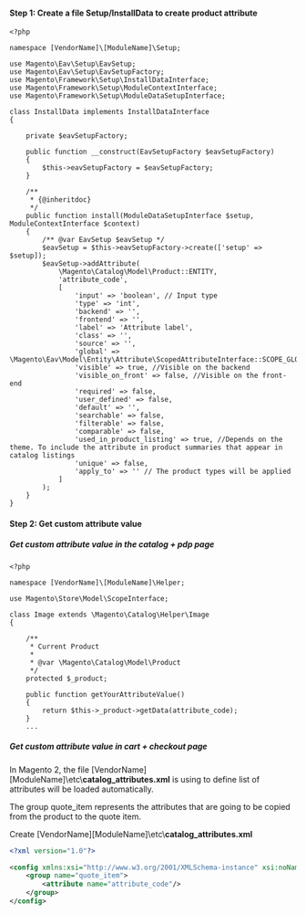 #### Step 1: Create a file Setup/InstallData to create product attribute


```
<?php

namespace [VendorName]\[ModuleName]\Setup;

use Magento\Eav\Setup\EavSetup;
use Magento\Eav\Setup\EavSetupFactory;
use Magento\Framework\Setup\InstallDataInterface;
use Magento\Framework\Setup\ModuleContextInterface;
use Magento\Framework\Setup\ModuleDataSetupInterface;

class InstallData implements InstallDataInterface
{

    private $eavSetupFactory;

    public function __construct(EavSetupFactory $eavSetupFactory)
    {
        $this->eavSetupFactory = $eavSetupFactory;
    }

    /**
     * {@inheritdoc}
     */
    public function install(ModuleDataSetupInterface $setup, ModuleContextInterface $context)
    {
        /** @var EavSetup $eavSetup */
        $eavSetup = $this->eavSetupFactory->create(['setup' => $setup]);
        $eavSetup->addAttribute(
            \Magento\Catalog\Model\Product::ENTITY,
            'attribute_code',
            [
                'input' => 'boolean', // Input type
                'type' => 'int',
                'backend' => '',
                'frontend' => '',
                'label' => 'Attribute label',
                'class' => '',
                'source' => '',
                'global' => \Magento\Eav\Model\Entity\Attribute\ScopedAttributeInterface::SCOPE_GLOBAL,
                'visible' => true, //Visible on the backend
                'visible_on_front' => false, //Visible on the front-end
                'required' => false,
                'user_defined' => false,
                'default' => '',
                'searchable' => false,
                'filterable' => false,
                'comparable' => false,
                'used_in_product_listing' => true, //Depends on the theme. To include the attribute in product summaries that appear in catalog listings
                'unique' => false,
                'apply_to' => '' // The product types will be applied
            ]
        );
    }
}
```

#### Step 2: Get custom attribute value

##### Get custom attribute value in the catalog + pdp page


```
<?php

namespace [VendorName]\[ModuleName]\Helper;

use Magento\Store\Model\ScopeInterface;

class Image extends \Magento\Catalog\Helper\Image
{

    /**
     * Current Product
     *
     * @var \Magento\Catalog\Model\Product
     */
    protected $_product;

    public function getYourAttributeValue()
    {
        return $this->_product->getData(attribute_code);
    }
    ...
```

##### Get custom attribute value in cart + checkout page

In Magento 2, the file [VendorName]\[ModuleName]\etc\\**catalog_attributes.xml** is using to define list of attributes will be loaded automatically.


The group quote_item represents the attributes that are going to be copied from the product to the quote item.

Create [VendorName]\[ModuleName]\etc\\**catalog_attributes.xml**


```xml
<?xml version="1.0"?>

<config xmlns:xsi="http://www.w3.org/2001/XMLSchema-instance" xsi:noNamespaceSchemaLocation="urn:magento:module:Magento_Catalog:etc/catalog_attributes.xsd">
    <group name="quote_item">
        <attribute name="attribute_code"/>
    </group>
</config>
```

